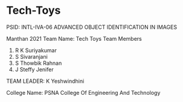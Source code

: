 # Tech-Toys
PSID: INTL-IVA-06 ADVANCED OBJECT IDENTIFICATION IN IMAGES

Manthan 2021
Team Name: Tech Toys
Team Members
1) R K Suriyakumar
2) S Sivaranjani
3) S Thowbik Rahnan
4) J Steffy Jenifer

TEAM LEADER: K Yeshwindhini

College Name: PSNA College Of Engineering And Technology

